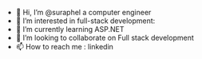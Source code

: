 - 👋 Hi, I’m @suraphel a computer engineer
- 👀 I’m interested in full-stack development: 
- 🌱 I’m currently learning ASP.NET 
- 💞️ I’m looking to collaborate on Full stack development 
- 📫 How to reach me : linkedin

<!---
suraphel/suraphel is a ✨ special ✨ repository because its `README.md` (this file) appears on your GitHub profile.
You can click the Preview link to take a look at your changes.
--->
